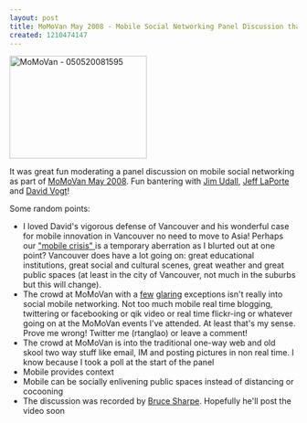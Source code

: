 ```yaml
---
layout: post
title: MoMoVan May 2008 - Mobile Social Networking Panel Discussion that I moderated
created: 1210474147
---
```

<p><a title="MoMoVan - 050520081595 by roland, on Flickr" href="http://www.flickr.com/photos/roland/2469800796/"><img src="http://farm3.static.flickr.com/2131/2469800796_3033fe4859_m.jpg" alt="MoMoVan - 050520081595" width="240" height="180" /></a></p><p>It was great fun moderating a panel discussion on mobile social networking as part of <a href="http://www.winbc.org/files/events/momovan/050508.html">MoMoVan May 2008</a>. Fun bantering with <a href="http://www.mobilemuse.ca/news/judall">Jim Udall</a>, <a href="http://community.eqo.com/blog/jeff">Jeff LaPorte</a> and <a href="http://www.mobilemuse.ca/members/dvogt">David Vogt</a>!</p><p>Some random points:</p><ul><li>I loved David's vigorous defense of Vancouver and his wonderful case for mobile innovation in Vancouver no need to move to Asia! Perhaps our <a href="http://www.michaelgeist.ca/content/view/2907/135/">"mobile crisis" </a>is a temporary aberration as I blurted out at one point? Vancouver does have a lot going on: great educational institutions, great social and cultural scenes, great weather and great public spaces (at least in the city of Vancouver, not much in the suburbs but this will change).</li><li>The crowd at MoMoVan with a <a href="http://twitter.com/runforcover/statuses/804354218">few</a> <a href="http://twitter.com/igorskee/statuses/804955358">glaring</a> exceptions isn't really into social mobile networking. Not too much mobile real time blogging, twittering or facebooking or qik video or real time flickr-ing or whatever going on at the MoMoVan events I've attended. At least that's my sense. Prove me wrong! Twitter me (rtanglao) or leave a comment!</li><li>The crowd at MoMoVan is into the traditional one-way web and old skool two way stuff like email, IM and posting pictures in non real time. I know because I took a poll at the start of the panel</li><li>Mobile provides context</li><li>Mobile can be socially enlivening public spaces instead of distancing or cocooning</li><li>The discussion was recorded by <a href="http://brucesharpe.blogspot.com/">Bruce Sharpe</a>. Hopefully he'll post the video soon</li></ul><p>&nbsp;</p>
